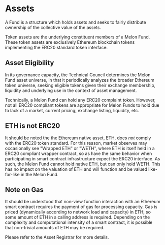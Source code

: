 # Assets

A Fund is a structure which holds assets and seeks to fairly distribute ownership of the collective value of the assets.

Token assets are the underlying constituent members of a Melon Fund. These token assets are exclusively Ethereum blockchain tokens implementing the ERC20 standard token interface.

## Asset Eligibility
In its governance capacity, the Technical Council determines the Melon Fund asset universe, in that it periodically analyzes the broader Ethereum token universe, seeking eligible tokens given their exchange membership, liquidity and underlying use in the context of asset management.

Technically, a Melon Fund can hold any ERC20 complaint token. However, not all ERC20 compliant tokens are appropriate for Melon Funds to hold due to lack of a market, current pricing, exchange listing, liquidity, etc.

## ETH is not ERC20
It should be noted the the Ethereum native asset, ETH, does *not* comply with the ERC20 token standard. For this reason, market observes may occasionally see "Wrapped ETH" or "WETH", where ETH is itself held in a ERC20 compliant wrapper contract, so as have the same behavior when participating in smart contract infrastructure expect the ERC20 interface. As such, the Melon Fund cannot hold native ETH, but can only hold WETH.  This has no impact on the valuation of ETH and will function and be valued like-for-like in the Melon Fund.  

## Note on Gas
It should be understood that non-view function interaction with an Ethereum smart contract requires the payment of gas for processing capacity. Gas is priced (dynamically according to network load and capacity) in ETH, so some amount of ETH in a calling address is required. Depending on the complexity and computational intensity of a smart contract, it is possible that non-trivial amounts of ETH may be required.

Please refer to the Asset Registrar for more details.
